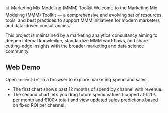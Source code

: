 📊 Marketing Mix Modeling (MMM) Toolkit
Welcome to the Marketing Mix Modeling (MMM) Toolkit — a comprehensive and evolving set of resources, tools, and best practices to support MMM initiatives for modern marketers and data-driven consultancies.

This project is maintained by a marketing analytics consultancy aiming to deepen internal knowledge, standardize MMM workflows, and share cutting-edge insights with the broader marketing and data science community.

## Web Demo

Open `index.html` in a browser to explore marketing spend and sales.
- The first chart shows past 12 months of spend by channel with revenue.
- The second chart lets you drag future spend values (capped at €20k per month and €100k total) and view updated sales predictions based on fixed ROI per channel.
